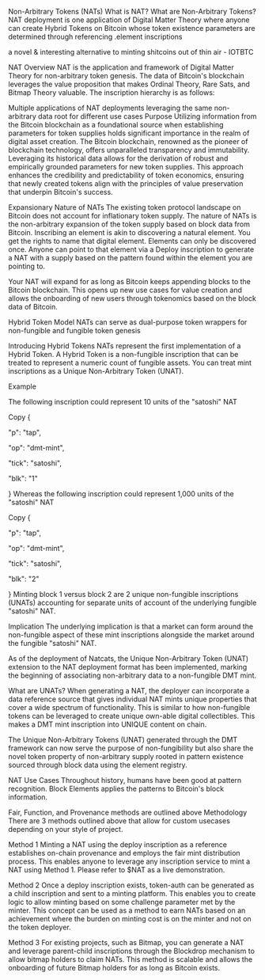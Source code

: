 Non-Arbitrary Tokens (NATs)
What is NAT? What are Non-Arbitrary Tokens?
NAT deployment is one application of Digital Matter Theory where anyone can create Hybrid Tokens on Bitcoin whose token existence parameters are determined through referencing .element inscriptions

a novel & interesting alternative to minting shitcoins out of thin air - IOTBTC

NAT Overview
NAT is the application and framework of Digital Matter Theory for non-arbitrary token genesis. The data of Bitcoin's blockchain leverages the value proposition that makes Ordinal Theory, Rare Sats, and Bitmap Theory valuable. The inscription hierarchy is as follows:


Multiple applications of NAT deployments leveraging the same non-arbitrary data root for different use cases
Purpose
Utilizing information from the Bitcoin blockchain as a foundational source when establishing parameters for token supplies holds significant importance in the realm of digital asset creation. The Bitcoin blockchain, renowned as the pioneer of blockchain technology, offers unparalleled transparency and immutability. Leveraging its historical data allows for the derivation of robust and empirically grounded parameters for new token supplies. This approach enhances the credibility and predictability of token economics, ensuring that newly created tokens align with the principles of value preservation that underpin Bitcoin's success.

Expansionary Nature of NATs
The existing token protocol landscape on Bitcoin does not account for inflationary token supply. The nature of NATs is the non-arbitrary expansion of the token supply based on block data from Bitcoin. Inscribing an element is akin to discovering a natural element. You get the rights to name that digital element. Elements can only be discovered once. Anyone can point to that element via a Deploy inscription to generate a NAT with a supply based on the pattern found within the element you are pointing to. 

Your NAT will expand for as long as Bitcoin keeps appending blocks to the Bitcoin blockchain. This opens up new use cases for value creation and allows the onboarding of new users through tokenomics based on the block data of Bitcoin. 

Hybrid Token Model
NATs can serve as dual-purpose token wrappers for non-fungible and fungible token genesis

Introducing Hybrid Tokens
NATs represent the first implementation of a Hybrid Token. A Hybrid Token is a non-fungible inscription that can be treated to represent a numeric count of fungible assets. You can treat mint inscriptions as a Unique Non-Arbitrary Token (UNAT). 

Example

The following inscription could represent 10 units of the "satoshi" NAT

Copy
{ 

 "p": "tap",

 "op": "dmt-mint",

 "tick": "satoshi",

 "blk": "1"

}
Whereas the following inscription could represent 1,000 units of the "satoshi" NAT

Copy
{ 

 "p": "tap",

 "op": "dmt-mint",

 "tick": "satoshi",

 "blk": "2"

}
Minting block 1 versus block 2 are 2 unique non-fungible inscriptions (UNATs) accounting for separate units of account of the underlying fungible "satoshi" NAT. 

Implication
The underlying implication is that a market can form around the non-fungible aspect of these mint inscriptions alongside the market around the fungible "satoshi" NAT.

As of the deployment of Natcats, the Unique Non-Arbitrary Token (UNAT) extension to the NAT deployment format has been implemented, marking the beginning of associating non-arbitrary data to a non-fungible DMT mint.

What are UNATs?
When generating a NAT, the deployer can incorporate a data reference source that gives individual NAT mints unique properties that cover a wide spectrum of functionality. This is similar to how non-fungible tokens can be leveraged to create unique own-able digital collectibles. This makes a DMT mint inscription into UNIQUE content on chain. 

The Unique Non-Arbitrary Tokens (UNAT) generated through the DMT framework can now serve the purpose of non-fungibility but also share the novel token property of non-arbitrary supply rooted in pattern existence sourced through block data using the element registry.

NAT Use Cases
Throughout history, humans have been good at pattern recognition. Block Elements applies the patterns to Bitcoin's block information.


Fair, Function, and Provenance methods are outlined above
Methodology
There are 3 methods outlined above that allow for custom usecases depending on your style of project. 

Method 1
Minting a NAT using the deploy inscription as a reference establishes on-chain provenance and employs the fair mint distribution process. This enables anyone to leverage any inscription service to mint a NAT using Method 1. Please refer to $NAT as a live demonstration. 

Method 2
Once a deploy inscription exists, token-auth can be generated as a child inscription and sent to a minting platform. This enables you to create logic to allow minting based on some challenge parameter met by the minter. This concept can be used as a method to earn NATs based on an achievement where the burden on minting cost is on the minter and not on the token deployer. 

Method 3
For existing projects, such as Bitmap, you can generate a NAT and leverage parent-child inscriptions through the Blockdrop mechanism to allow bitmap holders to claim NATs. This method is scalable and allows the onboarding of future Bitmap holders for as long as Bitcoin exists. 